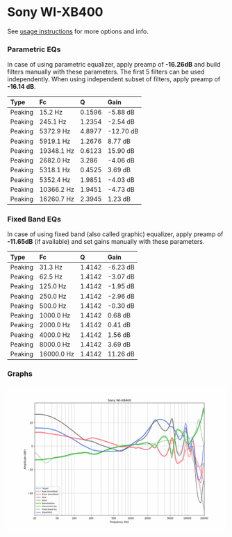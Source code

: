 # Sony WI-XB400
See [usage instructions](https://github.com/jaakkopasanen/AutoEq#usage) for more options and info.

### Parametric EQs
In case of using parametric equalizer, apply preamp of **-16.26dB** and build filters manually
with these parameters. The first 5 filters can be used independently.
When using independent subset of filters, apply preamp of **-16.14 dB**.

| Type    | Fc         |      Q | Gain      |
|:--------|:-----------|:-------|:----------|
| Peaking | 15.2 Hz    | 0.1596 | -5.88 dB  |
| Peaking | 245.1 Hz   | 1.2354 | -2.54 dB  |
| Peaking | 5372.9 Hz  | 4.8977 | -12.70 dB |
| Peaking | 5919.1 Hz  | 1.2676 | 8.77 dB   |
| Peaking | 19348.1 Hz | 0.6123 | 15.90 dB  |
| Peaking | 2682.0 Hz  | 3.286  | -4.06 dB  |
| Peaking | 5318.1 Hz  | 0.4525 | 3.69 dB   |
| Peaking | 5352.4 Hz  | 1.9851 | -4.03 dB  |
| Peaking | 10366.2 Hz | 1.9451 | -4.73 dB  |
| Peaking | 16260.7 Hz | 2.3945 | 1.23 dB   |

### Fixed Band EQs
In case of using fixed band (also called graphic) equalizer, apply preamp of **-11.65dB**
(if available) and set gains manually with these parameters.

| Type    | Fc         |      Q | Gain     |
|:--------|:-----------|:-------|:---------|
| Peaking | 31.3 Hz    | 1.4142 | -6.23 dB |
| Peaking | 62.5 Hz    | 1.4142 | -3.07 dB |
| Peaking | 125.0 Hz   | 1.4142 | -1.95 dB |
| Peaking | 250.0 Hz   | 1.4142 | -2.96 dB |
| Peaking | 500.0 Hz   | 1.4142 | -0.30 dB |
| Peaking | 1000.0 Hz  | 1.4142 | 0.68 dB  |
| Peaking | 2000.0 Hz  | 1.4142 | 0.41 dB  |
| Peaking | 4000.0 Hz  | 1.4142 | 1.56 dB  |
| Peaking | 8000.0 Hz  | 1.4142 | 3.69 dB  |
| Peaking | 16000.0 Hz | 1.4142 | 11.26 dB |

### Graphs
![](./Sony%20WI-XB400.png)